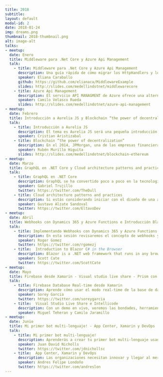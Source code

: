 ```yaml
---
title: 2018
subtitle: 
layout: default
modal-id: 2
date: 2018-01-24
img: dreams.png
thumbnail: 2018-thumbnail.png
alt: image-alt
talks:
- meetup: 
  date: Enero
  title: Middleware para .Net Core y Azure Api Management
  talk:
    - title: Middleware para .Net Core y Azure Api Management
      description: Una guía rápida de cómo migrar los HttpHandlers y los HttpModules al middleware de .NET Core
      speaker: Eliana Caraballo
      github: https://github.com/elianaca/MiddlewareExample
      slides: http://slides.com/medellindotnet/middlewarecore
    - title: Azure Api Management
      description: El servicio API MANAGMENT de Azure ofrece una alternativa muy útil para la gestión y administración de una API, funciona como un proxy que evita que se tenga que crear toda la infraestructura y el código que controla la autenticación, autorización, csantidad de request por usuario, cuotas, ancho de banda y reglas particulares a ciertos usuarios, en lugar de eso el desarrollador solo se debe preocupar por crear el CRUD y hospedarlo en algún lugar del mundo, este servicio de Azure se encarga del resto.
      speaker: Camilo Velasco Rueda
      slides: http://slides.com/medellindotnet/azure-api-management
- meetup: 
  date: Febrero
  title: Introducción a Aurelia JS y Blockchain “the power of decentralization”
  talk:
    - title: Introducción a Aurelia JS
      description: El tema es Aurelia JS será una pequeña introducción de un framework que lleva muy poco tiempo pero ha cogido mucha fuerza por las facilidades que brinda en el desarrollo. Explicaré por qué las personas que no lo conocen lo tienen como opción al momento de hacer aplicaciones sean web o móviles. Para terminar daré indicaciones de cómo deben empezar a trabajar con este framework usando Visual studio 2017.
      speaker: Cristian Aristizabal
    - title: Blockchain “the power of decentralization”
      description: En el 2014, JPMorgan, una de las empresas financieras más grande de Estados Unidos, puso en riesgo datos sensible de más de 76 millones de hogares. En el mismo año el servicio iCloud de Apple sufrió un ataque en el que fotografías altamente sensibles fueron extraídas y utilizadas para chantajear a varias celebridades. En el 2016, el banco de Bangladesh sufrió un ataque cibernético en el que se robaron 81 millones de dólares.
      speaker: Rubén Murillo Higuita
      slides: http://slides.com/medellindotnet/blockchain-ethereum
- meetup: 
  date: Marzo
  title: GraphQL en .NET Core y Cloud architecture patterns and practices
  talk:
    - title: GraphQL en .NET Core
      description: GraphQL se ha convertido poco a poco en la tecnología de mayor expansión para la comunicación con servicios de información, y para muchas personas es la evolución de REST.
      speaker: Gabriel Trujillo
      twitter: https://twitter.com/TheDull
    - title: Cloud architecture patterns and practices
      description: Si estás considerando iniciar con el diseño de una arquitectura en la nube, bien sea para soportar un nuevo sistema o migrar uno existente, existen importantes aspectos que debes tener en cuenta a la hora de hacerlo. En este espacio hablaremos sobre estilos de arquitectura, patrones, consideraciones de diseño y buenas prácticas pensadas para la nube, entre las cuales podremos compartir experiencias al respecto enfocadas principalmente en Microsoft Azure.
      speaker: Gustavo Alzate Sandoval
      twitter: https://twitter.com/EltavoDev
- meetup: 
  date: Abril
  title: Webhooks con Dynamics 365 y Azure Functions e Introducción Blazor C# en Browser
  talk:
    - title: Implementando Webhooks con Dynamics 365 y Azure Functions 
      description: En esta sesión revisaremos el concepto de webhooks y su aplicación en desarrollo de software. Luego hablaremos un poco de la plataforma Dynamics 365 y su modelo de extensibilidad, para finalmente usar una de las nuevas características que nos permitirá responder a eventos lanzados desde la plataforma usando Webhooks con Azure functions
      speaker: Roger Gomez
      twitter: https://twitter.com/rgomezj
    - title:  Introduction to Blazor C# in the Browser
      description: Blazor is a .NET web framework that runs in any browser. You author Blazor apps using C#/Razor and HTML. Blazor uses only the latest web standards. No plugins or transpilation needed. It runs in the browser on a real .NET runtime (Mono) implemented in WebAssembly that executes normal .NET assemblies. It works in older browsers too by falling back to an asm.js based .NET runtime.
      speaker: Scott Cate 
      twitter: https://twitter.com/ScottCate
- meetup: 
  date: Mayo
  title: Firebase desde Xamarin - Visual studio live share - Prism con Xamarin
  talk:
    - title: Firebase Database Real-time desde Xamarin
      description: Aprende cómo usar el modo real-time de la base de datos de Firebase desde Xamarin Android y Xamarin iOS, en una aplicación Xamarin Forms.
      speaker: Sorey Garcia  
      twitter: https://twitter.com/soreygarcia
    - title:  Visual Studio Live Share e Intellicode
      description: Con un demo en vivo, veremos las bondades, herramientas y utilidades que ofrece Visual Studio Live Share e Intellicode que salieron al público en una versión preview en el Microsoft Build.
      speaker: Miguel Teheran y Camilo Jaramillo
- meetup: 
  date: Junio
  title: Mi primer bot multi-lenguaje! - App Center, Xamarin y DevOps
  talk:
    - title: Mi primer bot multi-lenguaje!
      description: Aprenderás a crear tu primer bot multi-lenguaje usando todos los servicios que nos brinda Azure para construir aplicaciones inteligentes que logren brindar una excelente experiencia a nuestros usuarios.
      speaker: Juan David Nicholls 
      twitter: https://twitter.com/jdnichollsc
    - title:  App Center, Xamarin y DevOps
      description: Las organizaciones necesitan innovar y llegar al mercado más rápido, por eso, en esta charla conocerás como el App Center nos ayuda a configurar todo lo necesario para desarrollar, implementar y monitorear nuestra aplicación de forma rápida y en pocos pasos.
      speaker: Andres Felipe Londoño 
      twitter: https://twitter.com/andreslon
---
```

